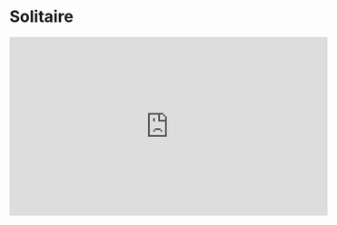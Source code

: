 # Solitaire

<p align="center">
<iframe width="560" height="315" src="https://www.youtube.com/embed/YvuJnVSCKWM" title="YouTube video player" frameborder="0" allow="accelerometer; autoplay; clipboard-write; encrypted-media; gyroscope; picture-in-picture" allowfullscreen></iframe>
  <p>

    
